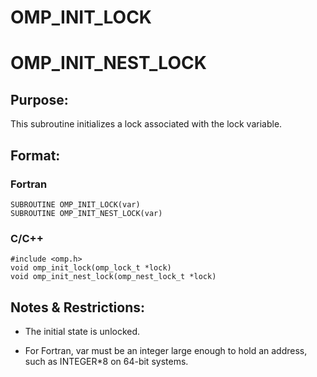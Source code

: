 # OMP_INIT_LOCK 
# OMP_INIT_NEST_LOCK

## Purpose:
This subroutine initializes a lock associated with the lock variable.

## Format:

### Fortran	
```
SUBROUTINE OMP_INIT_LOCK(var)
SUBROUTINE OMP_INIT_NEST_LOCK(var)
```

### C/C++	
```
#include <omp.h>
void omp_init_lock(omp_lock_t *lock)
void omp_init_nest_lock(omp_nest_lock_t *lock)
```
## Notes & Restrictions:

* The initial state is unlocked.

* For Fortran, var must be an integer large enough to hold an address, such as INTEGER*8 on 64-bit systems.
